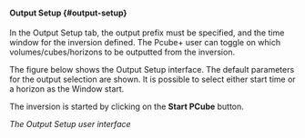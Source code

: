 #### Output Setup {#output-setup}

In the Output Setup tab, the output prefix must be specified, and the time window for the inversion defined. The Pcube+ user can toggle on which volumes/cubes/horizons to be outputted from the inversion.

The figure below shows the Output Setup interface. The default parameters for the output selection are shown. It is possible to select either start time or a horizon as the Window start.

The inversion is started by clicking on the **Start PCube** button.

_The Output Setup user interface_